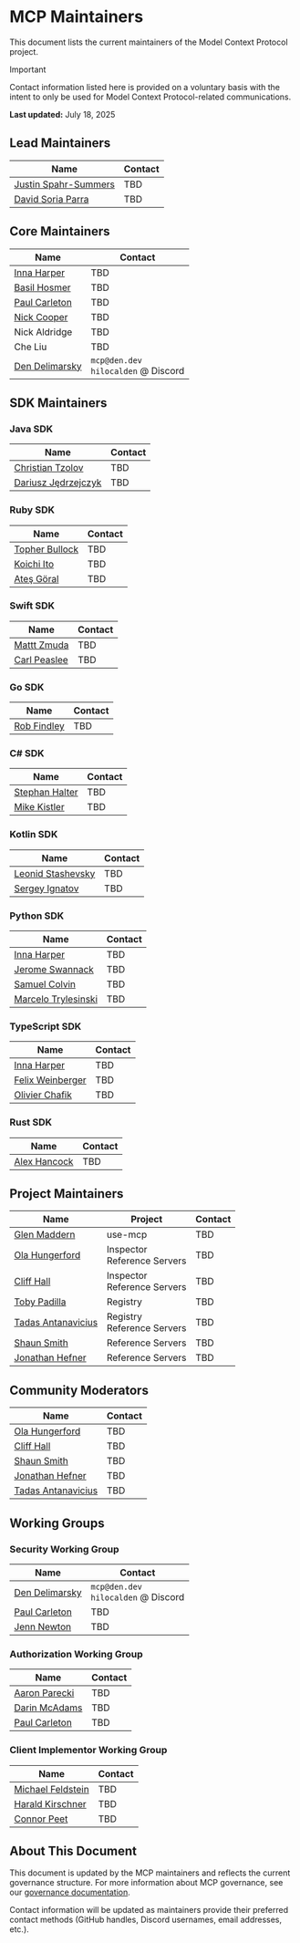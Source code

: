 # MCP Maintainers

This document lists the current maintainers of the Model Context Protocol project.

>[!IMPORTANT]
>Contact information listed here is provided on a voluntary basis with the intent to only be used for Model Context Protocol-related communications.

**Last updated:** July 18, 2025

## Lead Maintainers

| Name                                                     | Contact |
| -------------------------------------------------------- | ------- |
| [Justin Spahr-Summers](https://github.com/jspahrsummers) | TBD     |
| [David Soria Parra](https://github.com/dsp-ant)          | TBD     |

## Core Maintainers

| Name                                                  | Contact                                  |
| ----------------------------------------------------- | ---------------------------------------- |
| [Inna Harper](https://github.com/ihrpr)               | TBD                                      |
| [Basil Hosmer](https://github.com/bhosmer-ant)        | TBD                                      |
| [Paul Carleton](https://github.com/pcarleton)         | TBD                                      |
| [Nick Cooper](https://github.com/nicknotfun)          | TBD                                      |
| Nick Aldridge                                         | TBD                                      |
| Che Liu                                               | TBD                                      |
| [Den Delimarsky](https://github.com/localden)         | `mcp@den.dev`</br>`hilocalden` @ Discord |

## SDK Maintainers

### Java SDK

| Name                                                   | Contact |
| ------------------------------------------------------ | ------- |
| [Christian Tzolov](https://github.com/tzolov)          | TBD     |
| [Dariusz Jędrzejczyk](https://github.com/chemicL)      | TBD     |

### Ruby SDK

| Name                                                   | Contact |
| ------------------------------------------------------ | ------- |
| [Topher Bullock](https://github.com/topherbullock)     | TBD     |
| [Koichi Ito](https://github.com/koic)                  | TBD     |
| [Ateş Göral](https://github.com/atesgoral)             | TBD     |

### Swift SDK

| Name                                                   | Contact |
| ------------------------------------------------------ | ------- |
| [Mattt Zmuda](https://github.com/mattt)                | TBD     |
| [Carl Peaslee](https://github.com/carlpeaslee)         | TBD     |

### Go SDK

| Name                                                   | Contact |
| ------------------------------------------------------ | ------- |
| [Rob Findley](https://github.com/findleyr)             | TBD     |

### C# SDK

| Name                                                   | Contact |
| ------------------------------------------------------ | ------- |
| [Stephan Halter](https://github.com/halter73)          | TBD     |
| [Mike Kistler](https://github.com/mikekistler)         | TBD     |

### Kotlin SDK

| Name                                                   | Contact |
| ------------------------------------------------------ | ------- |
| [Leonid Stashevsky](https://github.com/e5l)            | TBD     |
| [Sergey Ignatov](https://github.com/ignatov)           | TBD     |

### Python SDK

| Name                                                   | Contact |
| ------------------------------------------------------ | ------- |
| [Inna Harper](https://github.com/ihrpr)                | TBD     |
| [Jerome Swannack](https://github.com/jerome3o)         | TBD     |
| [Samuel Colvin](https://github.com/samuelcolvin)       | TBD     |
| [Marcelo Trylesinski](https://github.com/Kludex)       | TBD     |

### TypeScript SDK

| Name                                                   | Contact |
| ------------------------------------------------------ | ------- |
| [Inna Harper](https://github.com/ihrpr)                | TBD     |
| [Felix Weinberger](https://github.com/felixweinberger) | TBD     |
| [Olivier Chafik](https://github.com/ochafik)           | TBD     |

### Rust SDK

| Name                                                   | Contact |
| ------------------------------------------------------ | ------- |
| [Alex Hancock](https://github.com/alexhancock)         | TBD     |

## Project Maintainers

| Name                                                     | Project                         | Contact |
| -------------------------------------------------------- | ------------------------------- | ------- |
| [Glen Maddern](https://github.com/geelen)                | use-mcp                         | TBD     |
| [Ola Hungerford](https://github.com/olaservo)            | Inspector<br/>Reference Servers | TBD     |
| [Cliff Hall](https://github.com/cliffhall)               | Inspector<br/>Reference Servers | TBD     |
| [Toby Padilla](https://github.com/toby)                  | Registry                        | TBD     |
| [Tadas Antanavicius](https://github.com/tadasant)        | Registry<br/>Reference Servers  | TBD     |
| [Shaun Smith](https://github.com/evalstate)              | Reference Servers               | TBD     |
| [Jonathan Hefner](https://github.com/jonathanhefner)     | Reference Servers               | TBD     |

## Community Moderators

| Name                                                     | Contact |
| -------------------------------------------------------- | ------- |
| [Ola Hungerford](https://github.com/olaservo)            | TBD     |
| [Cliff Hall](https://github.com/cliffhall)               | TBD     |
| [Shaun Smith](https://github.com/evalstate)              | TBD     |
| [Jonathan Hefner](https://github.com/jonathanhefner)     | TBD     |
| [Tadas Antanavicius](https://github.com/tadasant)        | TBD     |

## Working Groups

### Security Working Group

| Name                                                     | Contact                                  |
| -------------------------------------------------------- | ---------------------------------------- |
| [Den Delimarsky](https://github.com/dend)                | `mcp@den.dev`</br>`hilocalden` @ Discord |
| [Paul Carleton](https://github.com/pcarleton)            | TBD                                      |
| [Jenn Newton](https://github.com/jenn-newton)            | TBD                                      |

### Authorization Working Group

| Name                                                     | Contact |
| -------------------------------------------------------- | ------- |
| [Aaron Parecki](https://github.com/aaronpk)              | TBD     |
| [Darin McAdams](https://github.com/D-McAdams)            | TBD     |
| [Paul Carleton](https://github.com/pcarleton)            | TBD     |

### Client Implementor Working Group

| Name                                                     | Contact |
| -------------------------------------------------------- | ------- |
| [Michael Feldstein](https://github.com/msfeldstein)      | TBD     |
| [Harald Kirschner](https://github.com/digitarald)        | TBD     |
| [Connor Peet](https://github.com/connor4312)             | TBD     |

## About This Document

This document is updated by the MCP maintainers and reflects the current
governance structure. For more information about MCP governance, see our
[governance documentation](https://modelcontextprotocol.io/community/governance).

Contact information will be updated as maintainers provide their preferred
contact methods (GitHub handles, Discord usernames, email addresses, etc.).
